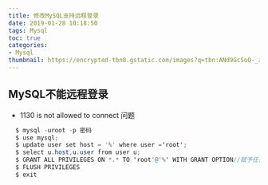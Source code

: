 ```yaml
---
title: 修改MySQL支持远程登录
date: 2019-01-28 10:18:50
tags: Mysql
toc: true
categories:
- Mysql
thumbnail: https://encrypted-tbn0.gstatic.com/images?q=tbn:ANd9GcSoQ-_zNjDgtRvAk2ohQjfzql9wNl5uGpkz5mTwkQJ5kmJkoFUsWw
---
```

## MySQL不能远程登录
* 1130 is not allowed to connect 问题

``` java
  $ mysql -uroot -p 密码
  $ use mysql;
  $ update user set host = '%' where user ='root';
  $ select u.host,u.user from user u;
  $ GRANT ALL PRIVILEGES ON *.* TO 'root'@'%' WITH GRANT OPTION//赋予任何主机访问数据的权限
  $ FLUSH PRIVILEGES
  $ exit
```
 